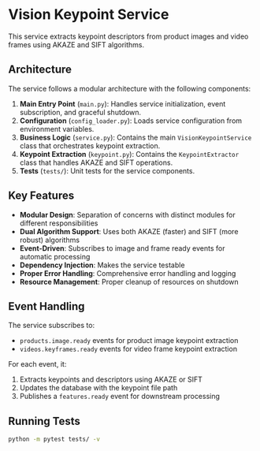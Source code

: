 # Vision Keypoint Service

This service extracts keypoint descriptors from product images and video frames using AKAZE and SIFT algorithms.

## Architecture

The service follows a modular architecture with the following components:

1. **Main Entry Point** (`main.py`): Handles service initialization, event subscription, and graceful shutdown.
2. **Configuration** (`config_loader.py`): Loads service configuration from environment variables.
3. **Business Logic** (`service.py`): Contains the main `VisionKeypointService` class that orchestrates keypoint extraction.
4. **Keypoint Extraction** (`keypoint.py`): Contains the `KeypointExtractor` class that handles AKAZE and SIFT operations.
5. **Tests** (`tests/`): Unit tests for the service components.

## Key Features

- **Modular Design**: Separation of concerns with distinct modules for different responsibilities
- **Dual Algorithm Support**: Uses both AKAZE (faster) and SIFT (more robust) algorithms
- **Event-Driven**: Subscribes to image and frame ready events for automatic processing
- **Dependency Injection**: Makes the service testable
- **Proper Error Handling**: Comprehensive error handling and logging
- **Resource Management**: Proper cleanup of resources on shutdown

## Event Handling

The service subscribes to:
- `products.image.ready` events for product image keypoint extraction
- `videos.keyframes.ready` events for video frame keypoint extraction

For each event, it:
1. Extracts keypoints and descriptors using AKAZE or SIFT
2. Updates the database with the keypoint file path
3. Publishes a `features.ready` event for downstream processing

## Running Tests

```bash
python -m pytest tests/ -v
```